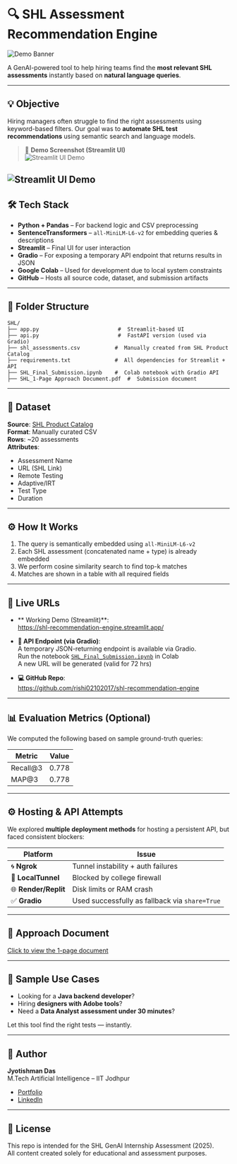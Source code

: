 
# 🔍 SHL Assessment Recommendation Engine

![Demo Banner](https://github.com/rishi02102017/shl-recommendation-engine/blob/main/SHL_logo.png)

A GenAI-powered tool to help hiring teams find the **most relevant SHL assessments** instantly based on **natural language queries**.

---

## 💡 Objective

Hiring managers often struggle to find the right assessments using keyword-based filters. Our goal was to **automate SHL test recommendations** using semantic search and language models.

> 📸 **Demo Screenshot (Streamlit UI)**  
![Streamlit UI Demo](./assets/streamlit_ui_demo1.png)

![Streamlit UI Demo](./assets/streamlit_ui_demo2.png)
---

## 🛠️ Tech Stack

- **Python + Pandas** – For backend logic and CSV preprocessing  
- **SentenceTransformers** – `all-MiniLM-L6-v2` for embedding queries & descriptions  
- **Streamlit** – Final UI for user interaction  
- **Gradio** – For exposing a temporary API endpoint that returns results in JSON  
- **Google Colab** – Used for development due to local system constraints  
- **GitHub** – Hosts all source code, dataset, and submission artifacts  

---

## 📂 Folder Structure

```
SHL/
├── app.py                         #  Streamlit-based UI
├── api.py                         #  FastAPI version (used via Gradio)
├── shl_assessments.csv           #  Manually created from SHL Product Catalog
├── requirements.txt              #  All dependencies for Streamlit + API
├── SHL_Final_Submission.ipynb    #  Colab notebook with Gradio API
├── SHL_1-Page Approach Document.pdf  #  Submission document
```

---

## 🤖 Dataset

**Source**: [SHL Product Catalog](https://www.shl.com/solutions/products/product-catalog/)  
**Format**: Manually curated CSV  
**Rows**: ~20 assessments  
**Attributes**:
- Assessment Name  
- URL (SHL Link)  
- Remote Testing  
- Adaptive/IRT  
- Test Type  
- Duration

---

## ⚙️ How It Works

1. The query is semantically embedded using `all-MiniLM-L6-v2`
2. Each SHL assessment (concatenated name + type) is already embedded
3. We perform cosine similarity search to find top-k matches
4. Matches are shown in a table with all required fields

---

## 🚀 Live URLs

- ** Working Demo (Streamlit)**:  
  https://shl-recommendation-engine.streamlit.app/

- **🧵 API Endpoint (via Gradio)**:  
  A temporary JSON-returning endpoint is available via Gradio.  
   Run the notebook [`SHL_Final_Submission.ipynb`](./SHL_Final_Submission.ipynb) in Colab  
   A new URL will be generated (valid for 72 hrs)

- **💻 GitHub Repo**:  
  https://github.com/rishi02102017/shl-recommendation-engine

---

## 📊 Evaluation Metrics (Optional)

We computed the following based on sample ground-truth queries:

| Metric         | Value |
|----------------|--------|
| Recall@3       | 0.778  |
| MAP@3          | 0.778  |

---

## ⚙️ Hosting & API Attempts

We explored **multiple deployment methods** for hosting a persistent API, but faced consistent blockers:

| Platform     | Issue |
|--------------|-------|
| 🌀 **Ngrok**       | Tunnel instability + auth failures |
| 🔌 **LocalTunnel** | Blocked by college firewall |
| 🌐 **Render/Replit** | Disk limits or RAM crash |
| ✅ **Gradio**       | Used successfully as fallback via `share=True` |

---

## 📄 Approach Document

[Click to view the 1-page document](./SHL_1-Page%20Approach%20Document.pdf)

---

## 🧪 Sample Use Cases

- Looking for a **Java backend developer**?  
- Hiring **designers with Adobe tools**?  
- Need a **Data Analyst assessment under 30 minutes**?

Let this tool find the right tests — instantly.

---

## 👤 Author

**Jyotishman Das**  
M.Tech Artificial Intelligence – IIT Jodhpur  

- [Portfolio](https://my-portfolio-jyotishman-das-projects.vercel.app)  
- [LinkedIn](https://www.linkedin.com/in/jyotishmandas85p/)

 ---

## 📝 License

This repo is intended for the SHL GenAI Internship Assessment (2025).  
All content created solely for educational and assessment purposes.
